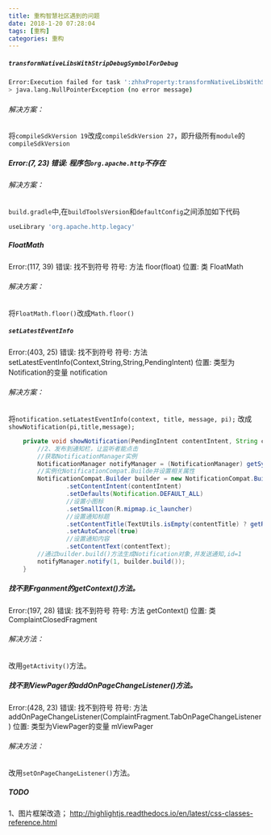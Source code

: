 ```yaml
---
title: 重构智慧社区遇到的问题
date: 2018-1-20 07:28:04
tags: [重构]
categories: 重构
---
```

##### `transformNativeLibsWithStripDebugSymbolForDebug`
``` bash
Error:Execution failed for task ':zhhxProperty:transformNativeLibsWithStripDebugSymbolForDebug'.
> java.lang.NullPointerException (no error message)
```
###### 解决方案：
将`compileSdkVersion 19`改成`compileSdkVersion 27`，即升级所有`module`的`compileSdkVersion`

##### Error:(7, 23) 错误: 程序包`org.apache.http`不存在

###### 解决方案：
`build.gradle`中,在`buildToolsVersion`和`defaultConfig`之间添加如下代码
``` gradle
useLibrary 'org.apache.http.legacy'
```

##### FloatMath
Error:(117, 39) 错误: 找不到符号
符号:   方法 floor(float)
位置: 类 FloatMath
###### 解决方案：
将`FloatMath.floor()`改成`Math.floor()`

##### `setLatestEventInfo`
Error:(403, 25) 错误: 找不到符号
符号:   方法 setLatestEventInfo(Context,String,String,PendingIntent)
位置: 类型为Notification的变量 notification
###### 解决方案：
将`notification.setLatestEventInfo(context, title, message, pi);`
改成`showNotification(pi,title,message);`
``` java
    private void showNotification(PendingIntent contentIntent, String contentTitle, String contentText) {
        //2、发布到通知栏，让监听者能点击
        //获取NotificationManager实例
        NotificationManager notifyManager = (NotificationManager) getSystemService(Context.NOTIFICATION_SERVICE);
        //实例化NotificationCompat.Builde并设置相关属性
        NotificationCompat.Builder builder = new NotificationCompat.Builder(this)
                .setContentIntent(contentIntent)
                .setDefaults(Notification.DEFAULT_ALL)
                //设置小图标
                .setSmallIcon(R.mipmap.ic_launcher)
                //设置通知标题
                .setContentTitle(TextUtils.isEmpty(contentTitle) ? getResources().getString(R.string.app_name) : contentTitle)
                .setAutoCancel(true)
                //设置通知内容
                .setContentText(contentText);
        //通过builder.build()方法生成Notification对象,并发送通知,id=1
        notifyManager.notify(1, builder.build());
    }
```	

##### 找不到Frganment的getContext()方法。
Error:(197, 28) 错误: 找不到符号
符号:   方法 getContext()
位置: 类 ComplaintClosedFragment 
###### 解决方法：
改用`getActivity()`方法。

##### 找不到ViewPager的addOnPageChangeListener()方法。
Error:(428, 23) 错误: 找不到符号
符号:   方法 addOnPageChangeListener(ComplaintFragment.TabOnPageChangeListener)
位置: 类型为ViewPager的变量 mViewPager 
###### 解决方法：
改用`setOnPageChangeListener()`方法。

##### TODO
1、图片框架改造；
http://highlightjs.readthedocs.io/en/latest/css-classes-reference.html